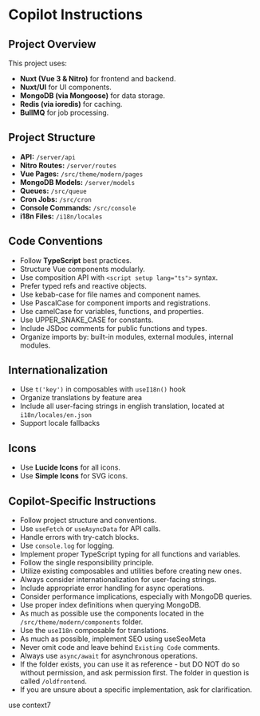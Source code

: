 # Copilot Instructions

## Project Overview

This project uses:

- **Nuxt (Vue 3 & Nitro)** for frontend and backend.
- **Nuxt/UI** for UI components.
- **MongoDB (via Mongoose)** for data storage.
- **Redis (via ioredis)** for caching.
- **BullMQ** for job processing.

## Project Structure

- **API:** `/server/api`
- **Nitro Routes:** `/server/routes`
- **Vue Pages:** `/src/theme/modern/pages`
- **MongoDB Models:** `/server/models`
- **Queues:** `/src/queue`
- **Cron Jobs:** `/src/cron`
- **Console Commands:** `/src/console`
- **i18n Files:** `/i18n/locales`

## Code Conventions

- Follow **TypeScript** best practices.
- Structure Vue components modularly.
- Use composition API with `<script setup lang="ts">` syntax.
- Prefer typed refs and reactive objects.
- Use kebab-case for file names and component names.
- Use PascalCase for component imports and registrations.
- Use camelCase for variables, functions, and properties.
- Use UPPER_SNAKE_CASE for constants.
- Include JSDoc comments for public functions and types.
- Organize imports by: built-in modules, external modules, internal modules.

## Internationalization

- Use `t('key')` in composables with `useI18n()` hook
- Organize translations by feature area
- Include all user-facing strings in english translation, located at `i18n/locales/en.json`
- Support locale fallbacks

## Icons

- Use **Lucide Icons** for all icons.
- Use **Simple Icons** for SVG icons.

## Copilot-Specific Instructions

- Follow project structure and conventions.
- Use `useFetch` or `useAsyncData` for API calls.
- Handle errors with try-catch blocks.
- Use `console.log` for logging.
- Implement proper TypeScript typing for all functions and variables.
- Follow the single responsibility principle.
- Utilize existing composables and utilities before creating new ones.
- Always consider internationalization for user-facing strings.
- Include appropriate error handling for async operations.
- Consider performance implications, especially with MongoDB queries.
- Use proper index definitions when querying MongoDB.
- As much as possible use the components located in the `/src/theme/modern/components` folder.
- Use the `useI18n` composable for translations.
- As much as possible, implement SEO using useSeoMeta
- Never omit code and leave behind `Existing Code` comments.
- Always use `async/await` for asynchronous operations.
- If the folder exists, you can use it as reference - but DO NOT do so without permission, and ask permission first. The folder in question is called `/oldfrontend`.
- If you are unsure about a specific implementation, ask for clarification.

use context7
